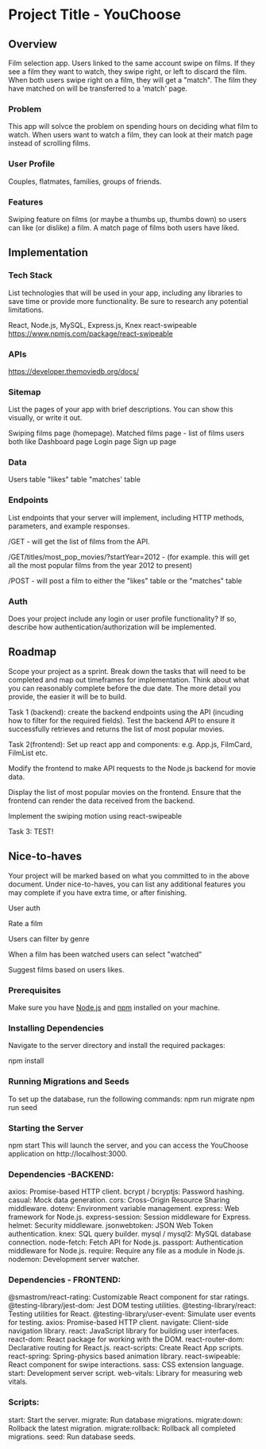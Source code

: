# Project Title - YouChoose

## Overview

Film selection app. Users linked to the same account swipe on films. If they see a film they want to watch, they swipe right, or left to discard the film. When both users swipe right on a film, they will get a "match". The film they have matched on will be transferred to a 'match' page.
### Problem

This app will solvce the problem on spending hours on deciding what film to watch. When users want to watch a film, they can look at their match page instead of scrolling films.

### User Profile

Couples, flatmates, families, groups of friends.

### Features

Swiping feature on films (or maybe a thumbs up, thumbs down) so users can like (or dislike) a film. 
A match page of films both users have liked.


## Implementation

### Tech Stack

List technologies that will be used in your app, including any libraries to save time or provide more functionality. Be sure to research any potential limitations.

React, Node.js, MySQL, Express.js, Knex react-swipeable https://www.npmjs.com/package/react-swipeable


### APIs


https://developer.themoviedb.org/docs/ 

### Sitemap

List the pages of your app with brief descriptions. You can show this visually, or write it out.


Swiping films page (homepage).
Matched films page - list of films users both like
Dashboard page
Login page
Sign up page


### Data



Users table
"likes" table
"matches' table

### Endpoints

List endpoints that your server will implement, including HTTP methods, parameters, and example responses.

/GET - will get the list of films from the API.

/GET/titles/most_pop_movies/?startYear=2012 - (for example. this will get all the most popular films from the year 2012 to present)

/POST - will post a film to either the "likes" table or the "matches" table


### Auth

Does your project include any login or user profile functionality? If so, describe how authentication/authorization will be implemented.

## Roadmap

Scope your project as a sprint. Break down the tasks that will need to be completed and map out timeframes for implementation. Think about what you can reasonably complete before the due date. The more detail you provide, the easier it will be to build.


Task 1 (backend): create the backend endpoints using the API (incuding how to filter for the required fields). Test the backend API to ensure it successfully retrieves and returns the list of most popular movies.



Task 2(frontend): Set up react app and components: e.g. App.js, FilmCard, FilmList etc.

Modify the frontend to make API requests to the Node.js backend for movie data.

Display the list of most popular movies on the frontend.
Ensure that the frontend can render the data received from the backend.


Implement the swiping motion using react-swipeable 


Task 3: TEST!



## Nice-to-haves

Your project will be marked based on what you committed to in the above document. Under nice-to-haves, you can list any additional features you may complete if you have extra time, or after finishing.

User auth

Rate a film

Users can filter by genre

When a film has been watched users can select "watched" 

Suggest films based on users likes.


### Prerequisites

Make sure you have [Node.js](https://nodejs.org/) and [npm](https://www.npmjs.com/) installed on your machine.

### Installing Dependencies

Navigate to the server directory and install the required packages:

npm install

### Running Migrations and Seeds

To set up the database, run the following commands:
npm run migrate
npm run seed

### Starting the Server
npm start
This will launch the server, and you can access the YouChoose application on http://localhost:3000.


### Dependencies -BACKEND: 
axios: Promise-based HTTP client.
bcrypt / bcryptjs: Password hashing.
casual: Mock data generation.
cors: Cross-Origin Resource Sharing middleware.
dotenv: Environment variable management.
express: Web framework for Node.js.
express-session: Session middleware for Express.
helmet: Security middleware.
jsonwebtoken: JSON Web Token authentication.
knex: SQL query builder.
mysql / mysql2: MySQL database connection.
node-fetch: Fetch API for Node.js.
passport: Authentication middleware for Node.js.
require: Require any file as a module in Node.js.
nodemon: Development server watcher.

### Dependencies - FRONTEND: 

@smastrom/react-rating: Customizable React component for star ratings.
@testing-library/jest-dom: Jest DOM testing utilities.
@testing-library/react: Testing utilities for React.
@testing-library/user-event: Simulate user events for testing.
axios: Promise-based HTTP client.
navigate: Client-side navigation library.
react: JavaScript library for building user interfaces.
react-dom: React package for working with the DOM.
react-router-dom: Declarative routing for React.js.
react-scripts: Create React App scripts.
react-spring: Spring-physics based animation library.
react-swipeable: React component for swipe interactions.
sass: CSS extension language.
start: Development server script.
web-vitals: Library for measuring web vitals.


### Scripts: 
start: Start the server.
migrate: Run database migrations.
migrate:down: Rollback the latest migration.
migrate:rollback: Rollback all completed migrations.
seed: Run database seeds.



